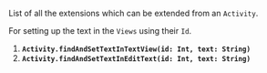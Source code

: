 List of all the extensions which can be extended from an `Activity`.


For setting up the text in the `Views` using their `Id`.

1. <b>`Activity.findAndSetTextInTextView(id: Int, text: String)`</b>
1. <b>`Activity.findAndSetTextInEditText(id: Int, text: String)`</b>